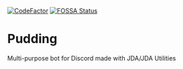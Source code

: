 [![CodeFactor](https://www.codefactor.io/repository/github/shogatsu/pudding/badge?s=2f6c66005c17bd84357dd4654c9cb191d034d66c)](https://www.codefactor.io/repository/github/shogatsu/pudding)
[![FOSSA Status](https://app.fossa.com/api/projects/git%2Bgithub.com%2FShogatsu%2FNatsuho.svg?type=shield)](https://app.fossa.com/projects/git%2Bgithub.com%2FShogatsu%2FNatsuho?ref=badge_shield)
# Pudding
Multi-purpose bot for Discord made with JDA/JDA Utilities

